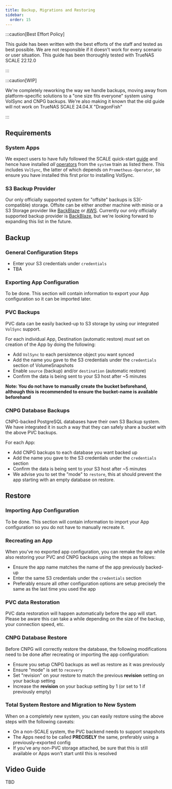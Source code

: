 ```yaml
---
title: Backup, Migrations and Restoring
sidebar:
  order: 15
---
```


:::caution[Best Effort Policy]

This guide has been written with the best efforts of the staff and tested as best possible. We are not responsible if it doesn't work for every scenario or user situation.
This guide has been thoroughly tested with TrueNAS SCALE 22.12.0

:::

:::caution[WIP]

We're completely reworking the way we handle backups, moving away from platform-specific solutions to a "one size fits everyone" system using VolSync and CNPG backups.
We're also making it known that the old guide will not work on TrueNAS SCALE 24.04.X "DragonFish"

:::


## Requirements

### System Apps

We expect users to have fully followed the SCALE quick-start [guide](/scale) and hence have installed *all* [operators](/scale/#minimal-getting-started-setup-with-scale) from the `system` train as listed there. This includes `VolSync`, the latter of which depends on `Prometheus-Operator`, so ensure you have installed this first prior to installing VolSync.


### S3 Backup Provider

Our only officially supported system for "offsite" backups is S3(-compatible) storage. Offsite can be either another machine with minio or a S3 Storage provider like [BackBlaze](https://www.backblaze.com/) or [AWS](https://aws.amazon.com/s3/pricing/). Currently our only officially supported backup provider is [BackBlaze](https://www.backblaze.com/), but we're looking forward to expanding this list in the future.


## Backup

### General Configuration Steps

- Enter your S3 credentials under `credentials`
- TBA

### Exporting App Configuration

To be done. This section will contain information to export your App configuration so it can be imported later.

### PVC Backups

PVC data can be easily backed-up to S3 storage by using our integrated `VolSync` support.

For each individual App, Destination (automatic restore) *must* set on creation of the App by doing the following:

- Add `VolSync` to each persistence object you want synced
- Add the name you gave to the S3 credentials under the `credentials` section of VolumeSnapshots
- Enable `source` (backup) and/or `destination` (automatic restore)
- Confirm the data is being sent to your S3 host after ~5 minutes

**Note: You do not have to manually create the bucket beforehand, although this is recommended to ensure the bucket-name is available beforehand**

### CNPG Database Backups

CNPG-backed PostgreSQL databases have their own S3 Backup system. We have integrated it in such a way that they can safely share a bucket with the above PVC backups.

For each App:

- Add CNPG backups to each database you want backed up
- Add the name you gave to the S3 credentials under the `credentials` section
- Confirm the data is being sent to your S3 host after ~5 minutes
- We advise you to set the "mode" to `restore`, this at should prevent the app starting with an empty database on restore.

## Restore

### Importing App Configuration

To be done. This section will contain information to import your App configuration so you do not have to manually recreate it.

### Recreating an App

When you've no exported app configuration, you can remake the app while also restoring your PVC and CNPG backups using the steps as follows:

- Ensure the app name matches the name of the app previously backed-up
- Enter the same S3 credentials under the `credentials` section
- Preferably ensure all other configuration options are setup precisely the same as the last time you used the app

### PVC data Restoration

PVC data restoration will happen automatically before the app will start. Please be aware this can take a while depending on the size of the backup, your connection speed, etc.

### CNPG Database Restore

Before CNPG will correctly restore the database, the following modifications need to be done after recreating or importing the app configuration:

- Ensure you setup CNPG backups as well as restore as it was previously
- Ensure "mode" is set to `recovery`
- Set "revision" on your restore to match the previous **revision** setting on your backup setting
- Increase the **revision** on your backup setting by 1 (or set to 1 if previously empty)

### Total System Restore and Migration to New System

When on a completely new system, you can easily restore using the above steps with the following caveats:

- On a non-SCALE system, the PVC backend needs to support snapshots
- The Apps need to be called **PRECISELY** the same, preferably using a previously-exported config
- If you've any non-PVC storage attached, be sure that this is still available or Apps won't start until this is resolved

## Video Guide

TBD
